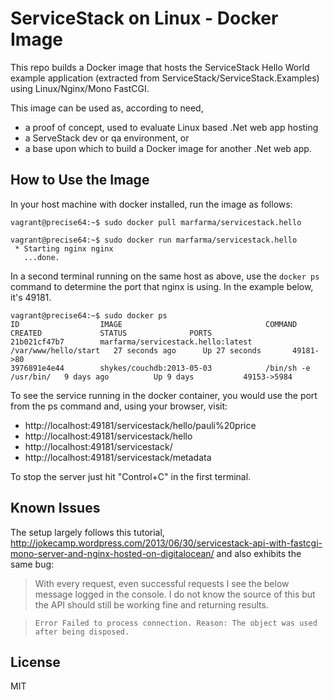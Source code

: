 ServiceStack on Linux - Docker Image
==================

This repo builds a Docker image that hosts the ServiceStack Hello World example application (extracted from ServiceStack/ServiceStack.Examples) using Linux/Nginx/Mono FastCGI.  

This image can be used as, according to need, 

 - a proof of concept, used to evaluate Linux based .Net web app hosting 
 - a ServeStack dev or qa environment, or 
 - a base upon which to build a Docker image for another .Net web app.

How to Use the Image
-----------------

In your host machine with docker installed, run the image as follows:

    vagrant@precise64:~$ sudo docker pull marfarma/servicestack.hello

    vagrant@precise64:~$ sudo docker run marfarma/servicestack.hello
     * Starting nginx nginx
       ...done.

In a second terminal running on the same host as above, use the `docker ps` command to determine the port that nginx is using.  In the example below, it's 49181.

    vagrant@precise64:~$ sudo docker ps
    ID                  IMAGE                                COMMAND                CREATED             STATUS              PORTS
    21b021cf47b7        marfarma/servicestack.hello:latest   /var/www/hello/start   27 seconds ago      Up 27 seconds       49181->80
    3976891e4e44        shykes/couchdb:2013-05-03            /bin/sh -e /usr/bin/   9 days ago          Up 9 days           49153->5984

To see the service running in the docker container, you would use the port from the ps command and, using your browser, visit:

 - http://localhost:49181/servicestack/hello/pauli%20price
 - http://localhost:49181/servicestack/hello
 - http://localhost:49181/servicestack/
 - http://localhost:49181/servicestack/metadata
 
To stop the server just hit "Control+C" in the first terminal.

Known Issues
----------

The setup largely follows this tutorial, http://jokecamp.wordpress.com/2013/06/30/servicestack-api-with-fastcgi-mono-server-and-nginx-hosted-on-digitalocean/ and also exhibits the same bug:

> With every request, even successful requests I see the below message logged in the console. I do not know the source of this but the API should still be working fine and returning results.

>     Error Failed to process connection. Reason: The object was used after being disposed.

License
-----

MIT

 
